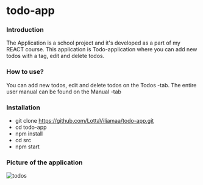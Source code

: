 # todo-app
### Introduction
The Application is a school project and it's developed as a part of my REACT course. This application is Todo-application where you can add new todos with a tag, edit and delete todos. 

### How to use?
You can add new todos, edit and delete todos on the Todos -tab. 
The entire user manual can be found on the Manual -tab

### Installation
- git clone https://github.com/LottaViljamaa/todo-app.git
- cd todo-app
- npm install
- cd src
- npm start

### Picture of the application
![todos](https://user-images.githubusercontent.com/77788924/209857670-9d742a1b-137f-456f-a073-c067c11dbcef.png)
